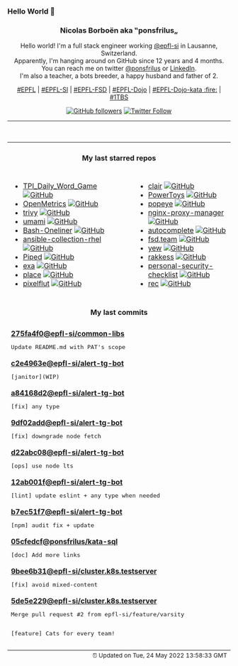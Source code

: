 ### Hello World 👋

<p align="center">
  <!-- use https://avatars.githubusercontent.com/u/176002?v=4 for your default github picture 
  <img src="https://raw.githubusercontent.com/ponsfrilus/ponsfrilus/master/img/ponsfrilus.png" title="Nicolas Borboën aka ‟ponsfrilus„" alt="Nicolas Borboën aka ‟ponsfrilus„" /> -->
  <h3 align="center">
    Nicolas Borboën aka ‟ponsfrilus„
  </h3>
  <p align="center">
    Hello world! I'm a full stack engineer working <a href="https://github.com/epfl-si">@epfl-si</a> in Lausanne, Switzerland.
    <br />Apparently, I'm hanging around on GitHub since 12 years and 4 months.
    <br />You can reach me on twitter <a href="https://twitter.com/ponsfrilus">@ponsfrilus</a> or <a href="http://linkedin.com/in/nicolasborboen">LinkedIn</a>.
    <br />I'm also a teacher, a bots breeder, a happy husband and father of 2.
  </p>
  <p align="center">
    <a href="https://www.epfl.ch">#EPFL</a> | 
    <a href="https://github.com/epfl-si/">#EPFL-SI</a> | 
    <a href="https://github.com/epfl-fsd">#EPFL-FSD</a> | 
    <a href="https://github.com/topics/epfl-dojo">#EPFL-Dojo</a> | 
    <a href="https://github.com/topics/epfl-dojo-kata">#EPFL-Dojo-kata :fire:</a> | 
    <a href="https://en.wikipedia.org/wiki/Indentation_style#Variant:_1TBS_(OTBS)">#1TBS</a>
  </p>
  <p align="center">
    <a href="https://github.com/ponsfrilus"><img alt="GitHub followers" src="https://img.shields.io/github/followers/ponsfrilus?label=Follow%20me%20on%20github&style=social"></a>
    <a href="https://twitter.com/ponsfrilus"><img alt="Twitter Follow" src="https://img.shields.io/twitter/follow/ponsfrilus?label=follow%20me%20on%20twitter&style=social"></a>
  </p>
  </p><hr><table align="center">
<tr>
<td colspan="2" align="center"><h4>My last starred repos</h4></td>
</tr>
<tr>
<td valign="top">
<ul>
<li>
<a href="https://github.com/noah-barberini/TPI_Daily_Word_Game" title="null" target="_blank">TPI_Daily_Word_Game</a>&nbsp;<a href="https://github.com/noah-barberini/TPI_Daily_Word_Game" title="null" target="_blank"><img src="https://img.shields.io/github/stars/noah-barberini/TPI_Daily_Word_Game?style=social" alt="GitHub"></a>
</li>
<li>
<a href="https://github.com/OpenObservability/OpenMetrics" title="Evolving the Prometheus exposition format into a standard." target="_blank">OpenMetrics</a>&nbsp;<a href="https://github.com/OpenObservability/OpenMetrics" title="Evolving the Prometheus exposition format into a standard." target="_blank"><img src="https://img.shields.io/github/stars/OpenObservability/OpenMetrics?style=social" alt="GitHub"></a>
</li>
<li>
<a href="https://github.com/aquasecurity/trivy" title="Scanner for vulnerabilities in container images, file systems, and Git repositories, as well as for configuration issues and hard-coded secrets" target="_blank">trivy</a>&nbsp;<a href="https://github.com/aquasecurity/trivy" title="Scanner for vulnerabilities in container images, file systems, and Git repositories, as well as for configuration issues and hard-coded secrets" target="_blank"><img src="https://img.shields.io/github/stars/aquasecurity/trivy?style=social" alt="GitHub"></a>
</li>
<li>
<a href="https://github.com/mikecao/umami" title="Umami is a simple, fast, privacy-focused alternative to Google Analytics." target="_blank">umami</a>&nbsp;<a href="https://github.com/mikecao/umami" title="Umami is a simple, fast, privacy-focused alternative to Google Analytics." target="_blank"><img src="https://img.shields.io/github/stars/mikecao/umami?style=social" alt="GitHub"></a>
</li>
<li>
<a href="https://github.com/onceupon/Bash-Oneliner" title="A collection of handy Bash One-Liners and terminal tricks for data processing and Linux system maintenance." target="_blank">Bash-Oneliner</a>&nbsp;<a href="https://github.com/onceupon/Bash-Oneliner" title="A collection of handy Bash One-Liners and terminal tricks for data processing and Linux system maintenance." target="_blank"><img src="https://img.shields.io/github/stars/onceupon/Bash-Oneliner?style=social" alt="GitHub"></a>
</li>
<li>
<a href="https://github.com/epfl-si/ansible-collection-rhel" title="Collection of Ansible roles to setup and manage components of RHEL like ntp, sshd, users, ... " target="_blank">ansible-collection-rhel</a>&nbsp;<a href="https://github.com/epfl-si/ansible-collection-rhel" title="Collection of Ansible roles to setup and manage components of RHEL like ntp, sshd, users, ... " target="_blank"><img src="https://img.shields.io/github/stars/epfl-si/ansible-collection-rhel?style=social" alt="GitHub"></a>
</li>
<li>
<a href="https://github.com/TeamPiped/Piped" title="An alternative privacy-friendly YouTube frontend which is efficient by design." target="_blank">Piped</a>&nbsp;<a href="https://github.com/TeamPiped/Piped" title="An alternative privacy-friendly YouTube frontend which is efficient by design." target="_blank"><img src="https://img.shields.io/github/stars/TeamPiped/Piped?style=social" alt="GitHub"></a>
</li>
<li>
<a href="https://github.com/ogham/exa" title="A modern replacement for ‘ls’." target="_blank">exa</a>&nbsp;<a href="https://github.com/ogham/exa" title="A modern replacement for ‘ls’." target="_blank"><img src="https://img.shields.io/github/stars/ogham/exa?style=social" alt="GitHub"></a>
</li>
<li>
<a href="https://github.com/dynastic/place" title="An open-source recreation of Reddit's /r/place. " target="_blank">place</a>&nbsp;<a href="https://github.com/dynastic/place" title="An open-source recreation of Reddit's /r/place. " target="_blank"><img src="https://img.shields.io/github/stars/dynastic/place?style=social" alt="GitHub"></a>
</li>
<li>
<a href="https://github.com/defnull/pixelflut" title="Multiplayer canvas" target="_blank">pixelflut</a>&nbsp;<a href="https://github.com/defnull/pixelflut" title="Multiplayer canvas" target="_blank"><img src="https://img.shields.io/github/stars/defnull/pixelflut?style=social" alt="GitHub"></a>
</li>
</ul>
<img width="450" height="1" /></td>
<td valign="top">
<ul>
<li>
<a href="https://github.com/quay/clair" title="Vulnerability Static Analysis for Containers" target="_blank">clair</a>&nbsp;<a href="https://github.com/quay/clair" title="Vulnerability Static Analysis for Containers" target="_blank"><img src="https://img.shields.io/github/stars/quay/clair?style=social" alt="GitHub"></a>
</li>
<li>
<a href="https://github.com/microsoft/PowerToys" title="Windows system utilities to maximize productivity" target="_blank">PowerToys</a>&nbsp;<a href="https://github.com/microsoft/PowerToys" title="Windows system utilities to maximize productivity" target="_blank"><img src="https://img.shields.io/github/stars/microsoft/PowerToys?style=social" alt="GitHub"></a>
</li>
<li>
<a href="https://github.com/derailed/popeye" title="👀 A Kubernetes cluster resource sanitizer" target="_blank">popeye</a>&nbsp;<a href="https://github.com/derailed/popeye" title="👀 A Kubernetes cluster resource sanitizer" target="_blank"><img src="https://img.shields.io/github/stars/derailed/popeye?style=social" alt="GitHub"></a>
</li>
<li>
<a href="https://github.com/NginxProxyManager/nginx-proxy-manager" title="Docker container for managing Nginx proxy hosts with a simple, powerful interface" target="_blank">nginx-proxy-manager</a>&nbsp;<a href="https://github.com/NginxProxyManager/nginx-proxy-manager" title="Docker container for managing Nginx proxy hosts with a simple, powerful interface" target="_blank"><img src="https://img.shields.io/github/stars/NginxProxyManager/nginx-proxy-manager?style=social" alt="GitHub"></a>
</li>
<li>
<a href="https://github.com/withfig/autocomplete" title="Fig adds autocomplete to your terminal." target="_blank">autocomplete</a>&nbsp;<a href="https://github.com/withfig/autocomplete" title="Fig adds autocomplete to your terminal." target="_blank"><img src="https://img.shields.io/github/stars/withfig/autocomplete?style=social" alt="GitHub"></a>
</li>
<li>
<a href="https://github.com/epfl-fsd/fsd.team" title="null" target="_blank">fsd.team</a>&nbsp;<a href="https://github.com/epfl-fsd/fsd.team" title="null" target="_blank"><img src="https://img.shields.io/github/stars/epfl-fsd/fsd.team?style=social" alt="GitHub"></a>
</li>
<li>
<a href="https://github.com/yewstack/yew" title="Rust / Wasm framework for building client web apps" target="_blank">yew</a>&nbsp;<a href="https://github.com/yewstack/yew" title="Rust / Wasm framework for building client web apps" target="_blank"><img src="https://img.shields.io/github/stars/yewstack/yew?style=social" alt="GitHub"></a>
</li>
<li>
<a href="https://github.com/corneliusweig/rakkess" title="Review Access - kubectl plugin to show an access matrix for k8s server resources" target="_blank">rakkess</a>&nbsp;<a href="https://github.com/corneliusweig/rakkess" title="Review Access - kubectl plugin to show an access matrix for k8s server resources" target="_blank"><img src="https://img.shields.io/github/stars/corneliusweig/rakkess?style=social" alt="GitHub"></a>
</li>
<li>
<a href="https://github.com/Lissy93/personal-security-checklist" title="🔒 A curated checklist of 300+ tips for protecting digital security and privacy in 2022" target="_blank">personal-security-checklist</a>&nbsp;<a href="https://github.com/Lissy93/personal-security-checklist" title="🔒 A curated checklist of 300+ tips for protecting digital security and privacy in 2022" target="_blank"><img src="https://img.shields.io/github/stars/Lissy93/personal-security-checklist?style=social" alt="GitHub"></a>
</li>
<li>
<a href="https://github.com/Imbwbl/rec" title="rec is a linux command for recording your screen or a window with ffmpeg" target="_blank">rec</a>&nbsp;<a href="https://github.com/Imbwbl/rec" title="rec is a linux command for recording your screen or a window with ffmpeg" target="_blank"><img src="https://img.shields.io/github/stars/Imbwbl/rec?style=social" alt="GitHub"></a>
</li>
</ul>
<img width="450" height="1" /></td>
</tr>
<tr>
<td colspan="2" align="center"><h4>My last commits</h4></td>
</tr>
<tr>
        <td colspan="2">
          <div><strong><a href="https://api.github.com/repos/epfl-si/common-libs/commits/275fa4f0cffc72bf9a101c8c5f1686e150c6f231" title="2022-05-20T16:39:37.000+02:00" target="_blank">275fa4f0</a><a href="https://github.com/epfl-si">@epfl-si</a><a href="https://github.com/epfl-si/common-libs" title="Base Image containing common libs (accreds, cadi, tequila-perl-client)">/common-libs</a></strong></div>
          <pre>Update README.md with PAT's scope</pre>
        </td>
        </tr><tr>
        <td colspan="2">
          <div><strong><a href="https://api.github.com/repos/epfl-si/alert-tg-bot/commits/c2e4963e6f9965aa9dc574c0903c4fd1afb3bf2c" title="2022-05-13T23:02:18.000+02:00" target="_blank">c2e4963e</a><a href="https://github.com/epfl-si">@epfl-si</a><a href="https://github.com/epfl-si/alert-tg-bot" title="null">/alert-tg-bot</a></strong></div>
          <pre>[janitor](WIP)</pre>
        </td>
        </tr><tr>
        <td colspan="2">
          <div><strong><a href="https://api.github.com/repos/epfl-si/alert-tg-bot/commits/a84168d2b6f164a60cb03ee9ad6e52809cd38cf6" title="2022-05-13T23:02:05.000+02:00" target="_blank">a84168d2</a><a href="https://github.com/epfl-si">@epfl-si</a><a href="https://github.com/epfl-si/alert-tg-bot" title="null">/alert-tg-bot</a></strong></div>
          <pre>[fix] any type</pre>
        </td>
        </tr><tr>
        <td colspan="2">
          <div><strong><a href="https://api.github.com/repos/epfl-si/alert-tg-bot/commits/9df02addf2fad6a138c2a4e1b4282f5a1978ce36" title="2022-05-13T23:01:40.000+02:00" target="_blank">9df02add</a><a href="https://github.com/epfl-si">@epfl-si</a><a href="https://github.com/epfl-si/alert-tg-bot" title="null">/alert-tg-bot</a></strong></div>
          <pre>[fix] downgrade node fetch</pre>
        </td>
        </tr><tr>
        <td colspan="2">
          <div><strong><a href="https://api.github.com/repos/epfl-si/alert-tg-bot/commits/d22abc088a7b54e423f1f3f752ec220c04cb6ca9" title="2022-05-13T18:56:26.000+02:00" target="_blank">d22abc08</a><a href="https://github.com/epfl-si">@epfl-si</a><a href="https://github.com/epfl-si/alert-tg-bot" title="null">/alert-tg-bot</a></strong></div>
          <pre>[ops] use node lts</pre>
        </td>
        </tr><tr>
        <td colspan="2">
          <div><strong><a href="https://api.github.com/repos/epfl-si/alert-tg-bot/commits/12ab001f048c0eff050e3e7f69ed504b6d82f56a" title="2022-05-13T18:53:29.000+02:00" target="_blank">12ab001f</a><a href="https://github.com/epfl-si">@epfl-si</a><a href="https://github.com/epfl-si/alert-tg-bot" title="null">/alert-tg-bot</a></strong></div>
          <pre>[lint] update eslint + any type when needed</pre>
        </td>
        </tr><tr>
        <td colspan="2">
          <div><strong><a href="https://api.github.com/repos/epfl-si/alert-tg-bot/commits/b7ec51f7bfe995aef85863609262593b4d111e31" title="2022-05-13T18:52:56.000+02:00" target="_blank">b7ec51f7</a><a href="https://github.com/epfl-si">@epfl-si</a><a href="https://github.com/epfl-si/alert-tg-bot" title="null">/alert-tg-bot</a></strong></div>
          <pre>[npm] audit fix + update</pre>
        </td>
        </tr><tr>
        <td colspan="2">
          <div><strong><a href="https://api.github.com/repos/ponsfrilus/kata-sql/commits/05cfedcff845dd1df1e95fa253f56af91a829953" title="2022-05-13T15:44:08.000+02:00" target="_blank">05cfedcf</a><a href="https://github.com/ponsfrilus">@ponsfrilus</a><a href="https://github.com/ponsfrilus/kata-sql" title="Kata : entraîner ses connaissances SQL en aidant le manager d'une discothèque">/kata-sql</a></strong></div>
          <pre>[doc] Add more links</pre>
        </td>
        </tr><tr>
        <td colspan="2">
          <div><strong><a href="https://api.github.com/repos/epfl-si/cluster.k8s.testserver/commits/9bee6b31be894bbcb8712d5f77f03cb216894cef" title="2022-05-11T18:29:42.000+02:00" target="_blank">9bee6b31</a><a href="https://github.com/epfl-si">@epfl-si</a><a href="https://github.com/epfl-si/cluster.k8s.testserver" title="A containerized node webserver to use as a test app on k8s">/cluster.k8s.testserver</a></strong></div>
          <pre>[fix] avoid mixed-content</pre>
        </td>
        </tr><tr>
        <td colspan="2">
          <div><strong><a href="https://api.github.com/repos/epfl-si/cluster.k8s.testserver/commits/5de5e229e3367c612d1b5143a218d7d026ba83e2" title="2022-05-09T13:29:15.000+02:00" target="_blank">5de5e229</a><a href="https://github.com/epfl-si">@epfl-si</a><a href="https://github.com/epfl-si/cluster.k8s.testserver" title="A containerized node webserver to use as a test app on k8s">/cluster.k8s.testserver</a></strong></div>
          <pre>Merge pull request #2 from epfl-si/feature/varsity

[feature] Cats for every team!</pre>
        </td>
        </tr><tfoot>
<tr>
<td colspan="2" align="right">
<img width="900" height="1" />
<small>⏰ Updated on Tue, 24 May 2022 13:58:33 GMT</small>
</td>
</tr>
</tfoot>
<br />
</table>
